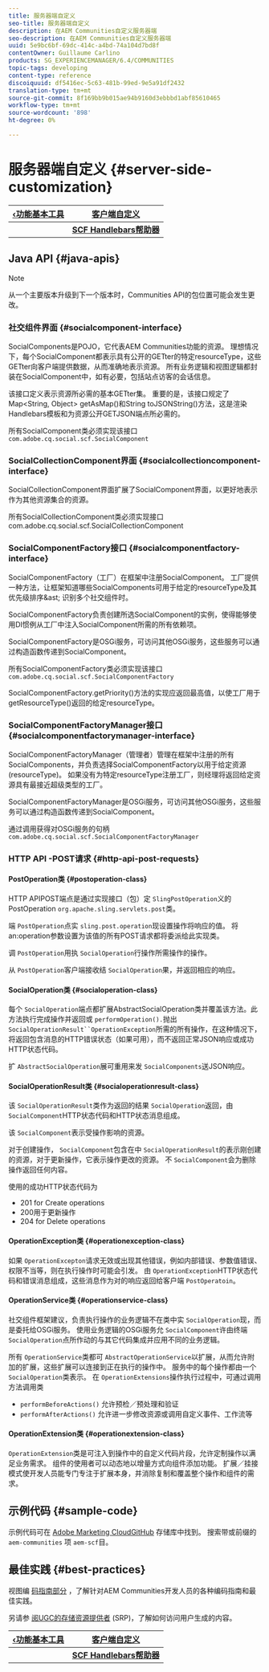 ```yaml
---
title: 服务器端自定义
seo-title: 服务器端自定义
description: 在AEM Communities自定义服务器端
seo-description: 在AEM Communities自定义服务器端
uuid: 5e9bc6bf-69dc-414c-a4bd-74a104d7bd8f
contentOwner: Guillaume Carlino
products: SG_EXPERIENCEMANAGER/6.4/COMMUNITIES
topic-tags: developing
content-type: reference
discoiquuid: df5416ec-5c63-481b-99ed-9e5a91df2432
translation-type: tm+mt
source-git-commit: 8f169bb9b015ae94b9160d3ebbbd1abf85610465
workflow-type: tm+mt
source-wordcount: '898'
ht-degree: 0%

---
```



# 服务器端自定义 {#server-side-customization}

| **[‹功能基本工具](essentials.md)** | **[客户端自定义](client-customize.md)** |
|---|---|
|  | **[SCF Handlebars帮助器](handlebars-helpers.md)** |

## Java API {#java-apis}

>[!NOTE]
>
>从一个主要版本升级到下一个版本时，Communities API的包位置可能会发生更改。

### 社交组件界面 {#socialcomponent-interface}

SocialComponents是POJO，它代表AEM Communities功能的资源。 理想情况下，每个SocialComponent都表示具有公开的GETter的特定resourceType，这些GETter向客户端提供数据，从而准确地表示资源。 所有业务逻辑和视图逻辑都封装在SocialComponent中，如有必要，包括站点访客的会话信息。

该接口定义表示资源所必需的基本GETter集。 重要的是，该接口规定了Map&lt;String, Object> getAsMap()和String toJSONString()方法，这是渲染Handlebars模板和为资源公开GETJSON端点所必需的。

所有SocialComponent类必须实现该接口 `com.adobe.cq.social.scf.SocialComponent`

### SocialCollectionComponent界面 {#socialcollectioncomponent-interface}

SocialCollectionComponent界面扩展了SocialComponent界面，以更好地表示作为其他资源集合的资源。

所有SocialCollectionComponent类必须实现接口com.adobe.cq.social.scf.SocialCollectionComponent

### SocialComponentFactory接口 {#socialcomponentfactory-interface}

SocialComponentFactory（工厂）在框架中注册SocialComponent。 工厂提供一种方法，让框架知道哪些SocialComponents可用于给定的resourceType及其优先级排序&amp;ast; 识别多个社交组件时。

SocialComponentFactory负责创建所选SocialComponent的实例，使得能够使用DI惯例从工厂中注入SocialComponent所需的所有依赖项。

SocialComponentFactory是OSGi服务，可访问其他OSGi服务，这些服务可以通过构造函数传递到SocialComponent。

所有SocialComponentFactory类必须实现该接口 `com.adobe.cq.social.scf.SocialComponentFactory`

SocialComponentFactory.getPriority()方法的实现应返回最高值，以使工厂用于getResourceType()返回的给定resourceType。

### SocialComponentFactoryManager接口 {#socialcomponentfactorymanager-interface}

SocialComponentFactoryManager（管理者）管理在框架中注册的所有SocialComponents，并负责选择SocialComponentFactory以用于给定资源(resourceType)。 如果没有为特定resourceType注册工厂，则经理将返回给定资源具有最接近超级类型的工厂。

SocialComponentFactoryManager是OSGi服务，可访问其他OSGi服务，这些服务可以通过构造函数传递到SocialComponent。

通过调用获得对OSGi服务的句柄 `com.adobe.cq.social.scf.SocialComponentFactoryManager`

### HTTP API -POST请求 {#http-api-post-requests}

#### PostOperation类 {#postoperation-class}

HTTP APIPOST端点是通过实现接口（包）定 `SlingPostOperation`义的PostOperation `org.apache.sling.servlets.post`类。

端 `PostOperation`点实 `sling.post.operation`现设置操作将响应的值。 将an:operation参数设置为该值的所有POST请求都将委派给此实现类。

调 `PostOperation`用执 `SocialOperation`行操作所需操作的操作。

从 `PostOperation`客户端接收结 `SocialOperation`果，并返回相应的响应。

#### SocialOperation类 {#socialoperation-class}

每个 `SocialOperation`端点都扩展AbstractSocialOperation类并覆盖该方法。此方法执行完成操作并返回或 `performOperation().`抛出 `SocialOperationResult``OperationException`所需的所有操作，在这种情况下，将返回包含消息的HTTP错误状态（如果可用），而不返回正常JSON响应或成功HTTP状态代码。

扩 `AbstractSocialOperation`展可重用来发 `SocialComponents`送JSON响应。

#### SocialOperationResult类 {#socialoperationresult-class}

该 `SocialOperationResult`类作为返回的结果 `SocialOperation`返回，由 `SocialComponent`HTTP状态代码和HTTP状态消息组成。

该 `SocialComponent`表示受操作影响的资源。

对于创建操作， `SocialComponent`包含在中 `SocialOperationResult`的表示刚创建的资源，对于更新操作，它表示操作更改的资源。 不 `SocialComponent`会为删除操作返回任何内容。

使用的成功HTTP状态代码为

* 201 for Create operations
* 200用于更新操作
* 204 for Delete operations

#### OperationException类 {#operationexception-class}

如果 `OperationExcepton`请求无效或出现其他错误，例如内部错误、参数值错误、权限不当等，则在执行操作时可能会引发。 由 `OperationException`HTTP状态代码和错误消息组成，这些消息作为对的响应返回给客户端 `PostOperatoin`。

#### OperationService类 {#operationservice-class}

社交组件框架建议，负责执行操作的业务逻辑不在类中实 `SocialOperation`现，而是委托给OSGi服务。 使用业务逻辑的OSGi服务允 `SocialComponent`许由终端 `SocialOperation`点所作动的与其它代码集成并应用不同的业务逻辑。

所有 `OperationService`类都可 `AbstractOperationService`以扩展，从而允许附加的扩展，这些扩展可以连接到正在执行的操作中。 服务中的每个操作都由一个 `SocialOperation`类表示。 在 `OperationExtensions`操作执行过程中，可通过调用方法调用类

* `performBeforeActions()`
允许预检／预处理和验证
* `performAfterActions()`
允许进一步修改资源或调用自定义事件、工作流等

#### OperationExtension类 {#operationextension-class}

`OperationExtension`类是可注入到操作中的自定义代码片段，允许定制操作以满足业务需求。 组件的使用者可以动态地以增量方式向组件添加功能。 扩展／挂接模式使开发人员能专门专注于扩展本身，并消除复制和覆盖整个操作和组件的需求。

## 示例代码 {#sample-code}

示例代码可在 [Adobe Marketing CloudGitHub](https://github.com/Adobe-Marketing-Cloud) 存储库中找到。 搜索带或前缀的 `aem-communities` 项 `aem-scf`目。

## 最佳实践 {#best-practices}

视图编 [码指南部分](code-guide.md) ，了解针对AEM Communities开发人员的各种编码指南和最佳实践。

另请参 [阅UGC的存储资源提供者](srp.md) (SRP)，了解如何访问用户生成的内容。

| **[‹功能基本工具](essentials.md)** | **[客户端自定义](client-customize.md)** |
|---|---|
|  | **[SCF Handlebars帮助器](handlebars-helpers.md)** |

